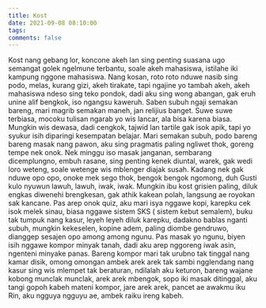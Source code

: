 ```yaml
---
title: Kost
date: 2021-09-08 08:10:00
tags:
comments: false
---
```

Kost nang gebang lor, koncone akeh lan sing penting suasana ugo semangat golek ngelmune terbantu, soale akeh mahasiswa, istilahe iki kampung nggone mahasiswa.
Nang kosan, roto roto nduwe nasib sing podo, melas, kurang gizi, akeh tirakate, tapi ngajine yo tambah akeh, akeh mahasiswa ndeso sing teko pondok, dadi aku sing wong abangan, gak eruh unine alif bengkok, iso ngangsu kaweruh. Saben subuh  ngaji semakan bareng, mari magrib semakan maneh, jan relijius banget. Suwe suwe terbiasa, mocoku tulisan ngarab yo wis lancar, ala bisa karena biasa.
Mungkin wis dewasa, dadi cengkok, tajwid lan tartile gak isok apik, tapi yo syukur isih diparingi kesempatan belajar.
Mari semakan subuh, podo bareng bareng masak nang pawon, aku sing pragmatis paling ngliwet thok, goreng tempe nek onok. Nek minggu iso masak janganan, sembarang dicemplungno, embuh rasane, sing penting kenek diuntal, warek, gak wedi loro weteng, soale wetenge wis mblenger diajak susah.
Kadang nek gak nduwe opo opo, onoke mek sego thok, bengok bengok ngomong, duh Gusti kulo nyuwun lawuh, lawuh, iwak, iwak. Mungkin ibu kost grisien paling, diluk engkas diwenehi brengkesan, gak athik kakean polah, langsung ae royokan sak kancane.
Pas arep onok quiz, aku mari isya nggawe kopi, karepku cek isok melek sinau, biasa nggawe sistem SKS ( sistem kebut semalem), buku tak tumpuk nang kasur, leyeh leyeh diluk karepku, dadakno bablas nganti subuh, mungkin kekeselen, kopine adem, paling diombe gendruwo, dianggep sesajen opo among among ngunu.
Pas masak yo ngunu, biyen isih nggawe kompor minyak tanah, dadi aku arep nggoreng iwak asin, ngenteni minyake panas. Bareng kompor mari tak urubno tak tinggal nang kamar disik, omong omongan ambek arek arek tak sambi ngglendang nang kasur sing wis mlempet tak beraturan, ndilalah aku keturon, bareng wajane kobong munclak munclak, arek arek mbengok, sopo iki masak ditinggal, aku tangi gopoh kabeh mateni kompor, jare arek arek, pancet ae awakmu iku Rin, aku ngguya ngguyu ae, ambek raiku ireng kabeh.
